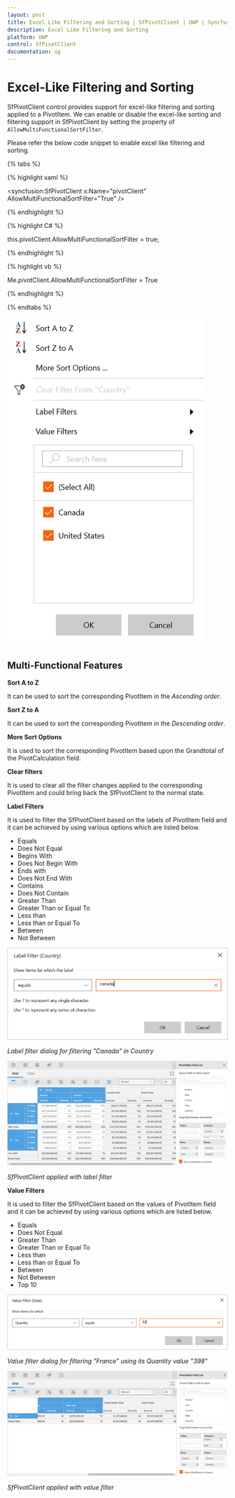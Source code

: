```yaml
---
layout: post
title: Excel Like Filtering and Sorting | SfPivotClient | UWP | Syncfusion
description: Excel Like Filtering and Sorting
platform: UWP
control: SfPivotClient
documentation: ug
---
```


# Excel-Like Filtering and Sorting

SfPivotClient control provides support for excel-like filtering and sorting applied to a PivotItem. We can enable or disable the excel-like sorting and filtering support in SfPivotClient by setting the property of  `AllowMultiFunctionalSortFilter`.

Please refer the below code snippet to enable excel like filtering and sorting.

{% tabs %}

{% highlight xaml %}

<syncfusion:SfPivotClient x:Name="pivotClient" AllowMultiFunctionalSortFilter="True" />

{% endhighlight %}

{% highlight C# %}

this.pivotClient.AllowMultiFunctionalSortFilter = true;

{% endhighlight %}

{% highlight vb %}

Me.pivotClient.AllowMultiFunctionalSortFilter = True

{% endhighlight %}

{% endtabs %}

![](Excel-Like-Filtering-Sorting_images/Excel-like-Filtering-image1.png)

## Multi-Functional Features

**Sort A to Z**

It can be used to sort the corresponding PivotItem in the *Ascending order*.

**Sort Z to A**

It can be used to sort the corresponding PivotItem in the *Descending order*.

**More Sort Options**

It is used to sort the corresponding PivotItem based upon the Grandtotal of the PivotCalculation field.

**Clear filters**

It is used to clear all the filter changes applied to the corresponding PivotItem and could bring back the SfPivotClient to the normal state.

**Label Filters**

It is used to filter the SfPivotClient based on the labels of PivotItem field and it can be achieved by using various options which are listed below.

* Equals
* Does Not Equal
* Begins With
* Does Not Begin With
* Ends with
* Does Not End With
* Contains
* Does Not Contain
* Greater Than
* Greater Than or Equal To
* Less than
* Less than or Equal To
* Between
* Not Between

![](Excel-Like-Filtering-Sorting_images/Excel-like-Filtering-image4.png)

_Label filter dialog for filtering "Canada" in Country_

![](Excel-Like-Filtering-Sorting_images/Excel-like-Filtering-image5.png)

_SfPivotClient applied with label filter_

**Value Filters**

It is used to filter the SfPivotClient based on the values of PivotItem field and it can be achieved by using various options which are listed below.

* Equals
* Does Not Equal
* Greater Than
* Greater Than or Equal To
* Less than
* Less than or Equal To
* Between
* Not Between
* Top 10

![](Excel-Like-Filtering-Sorting_images/Excel-like-Filtering-image6.png)

_Value filter dialog for filtering "France" using its Quantity value "398"_

![](Excel-Like-Filtering-Sorting_images/Excel-like-Filtering-image7.png)

_SfPivotClient applied with value filter_